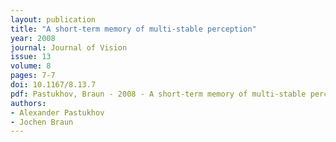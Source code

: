 ```yaml
---
layout: publication
title: "A short-term memory of multi-stable perception"
year: 2008
journal: Journal of Vision
issue: 13
volume: 8
pages: 7-7
doi: 10.1167/8.13.7
pdf: Pastukhov, Braun - 2008 - A short-term memory of multi-stable perception.pdf
authors:
- Alexander Pastukhov
- Jochen Braun
---
```

